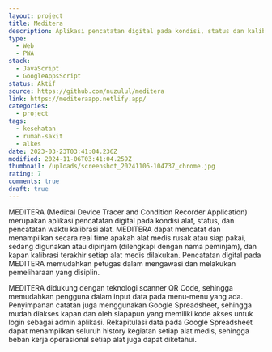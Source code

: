 ```yaml
---
layout: project
title: Meditera
description: Aplikasi pencatatan digital pada kondisi, status dan kalibrasi alat kesehatan.
type:
  - Web
  - PWA
stack:
  - JavaScript
  - GoogleAppsScript
status: Aktif
source: https://github.com/nuzulul/meditera
link: https://mediteraapp.netlify.app/
categories:
  - project
tags:
  - kesehatan
  - rumah-sakit
  - alkes
date: 2023-03-23T03:41:04.236Z
modified: 2024-11-06T03:41:04.259Z
thumbnail: /uploads/screenshot_20241106-104737_chrome.jpg
rating: 7
comments: true
draft: true
---
```

MEDITERA (Medical Device Tracer and Condition Recorder Application) merupakan aplikasi pencatatan digital pada kondisi alat, status, dan pencatatan waktu kalibrasi alat. MEDITERA dapat mencatat dan menampilkan secara real time apakah alat medis rusak atau siap pakai, sedang digunakan atau dipinjam (dilengkapi dengan nama peminjam), dan kapan kalibrasi terakhir setiap alat medis dilakukan. Pencatatan digital pada MEDITERA memudahkan petugas dalam mengawasi dan melakukan pemeliharaan yang disiplin.

MEDITERA didukung dengan teknologi scanner QR Code, sehingga memudahkan pengguna dalam input data pada menu-menu yang ada. Penyimpanan catatan juga menggunakan Google Spreadsheet, sehingga mudah diakses kapan dan oleh siapapun yang memiliki kode akses untuk login sebagai admin aplikasi. Rekapitulasi data pada Google Spreadsheet dapat menampilkan seluruh history kegiatan setiap alat medis, sehingga beban kerja operasional setiap alat juga dapat diketahui.
